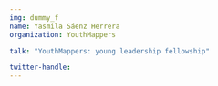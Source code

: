 ```yaml
---
img: dummy_f
name: Yasmila Sáenz Herrera
organization: YouthMappers

talk: "YouthMappers: young leadership fellowship"

twitter-handle: 
---
```

